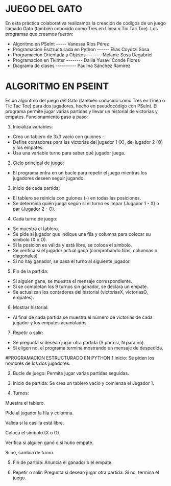 # JUEGO DEL GATO
En esta práctica colaborativa realizamos la creación de códigos de un juego llamado Gato (también conocido como Tres en Línea o Tic Tac Toe). Los programas que creamos fueron:

- Algoritmo en PSeInt ----- Vanessa Ríos Pérez
- Programacion Esctructurada en Python ------ Elías Coyotzi Sosa
- Programacion Orientada a Objetos ------- Melanie Sosa Degabriel
- Programacion en Tkinter -------- Dalila Yusaví Conde Flores
- Diagrama de clases ---------- Paulina Sánchez Ramírez

# ALGORITMO EN PSEINT
Es un algoritmo del juego del Gato (también conocido como Tres en Línea o Tic Tac Toe) para dos jugadores, hecho en pseudocódigo con PSeInt. El programa permite jugar varias partidas y llevar un historial de victorias y empates.
Funcionamiento paso a paso:

1. Inicializa variables:
- Crea un tablero de 3x3 vacío con guiones -.
- Define contadores para las victorias del jugador 1 (X), del jugador 2 (O) y los empates.
- Usa una variable turno para saber qué jugador juega.

2. Ciclo principal de juego:
- El programa entra en un bucle para repetir el juego mientras los jugadores deseen seguir jugando.

3. Inicio de cada partida:
- El tablero se reinicia con guiones (-) en todas las posiciones.
- Se determina quién juega según si el turno es impar (Jugador 1 - X) o par (Jugador 2 - O).

4. Cada turno de juego:
- Se muestra el tablero.
- Se pide al jugador que indique una fila y columna para colocar su símbolo (X o O).
- Si la posición es válida y está libre, se coloca el símbolo.
- Se verifica si el jugador actual ganó (comprobando filas, columnas o diagonales).
- Si no hay ganador, se pasa el turno al siguiente jugador.

5. Fin de la partida:
- Si alguien gana, se muestra el mensaje correspondiente.
- Si se completan los 9 turnos sin ganador, se declara un empate.
- Se actualizan los contadores del historial (victoriasX, victoriasO, empates).

6. Mostrar historial:
- Al final de cada partida se muestra el número de victorias de cada jugador y los empates acumulados.

7. Repetir o salir:
- Se pregunta si desean jugar otra partida (S para sí, N para no).
- Si eligen no, el programa termina mostrando un mensaje de despedida.


#PROGRAMACION ESTRUCTURADO EN PYTHON
1.Inicio:
Se piden los nombres de los dos jugadores.

2. Bucle de juego:
Permite jugar varias partidas seguidas.

3. Inicio de partida:
Se crea un tablero vacío y comienza el Jugador 1.

4. Turnos:

Muestra el tablero.

Pide al jugador la fila y columna.

Valida si la casilla está libre.

Coloca el símbolo (X o O).

Verifica si alguien ganó o si hubo empate.

Si no, cambia de turno.

5. Fin de partida:
Anuncia el ganador o el empate.

6. Repetir o salir:
Pregunta si desean jugar otra partida. Si no, termina el juego.
